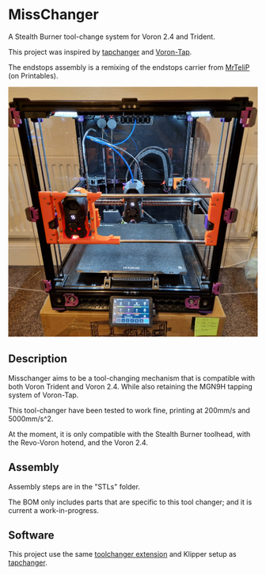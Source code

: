 # MissChanger

A Stealth Burner tool-change system for Voron 2.4 and Trident.

This project was inspired by [tapchanger](https://github.com/viesturz/tapchanger/) and [Voron-Tap](https://github.com/VoronDesign/Voron-Tap/).

The endstops assembly is a remixing of the endstops carrier from [MrTeliP](https://www.printables.com/model/325765-voron-24r2-pg7-cable-gland-and-endstop) (on Printables).

![20240223_185152.jpg](/images/20240223_185152.jpg)

## Description

Misschanger aims to be a tool-changing mechanism that is compatible with both Voron Trident and Voron 2.4. While also retaining the MGN9H tapping system of Voron-Tap.

This tool-changer have been tested to work fine, printing at 200mm/s and 5000mm/s^2.

At the moment, it is only compatible with the Stealth Burner toolhead, with the Revo-Voron hotend, and the Voron 2.4.

## Assembly

Assembly steps are in the "STLs" folder.

The BOM only includes parts that are specific to this tool changer; and it is current a work-in-progress.

## Software

This project use the same [toolchanger extension](https://github.com/viesturz/klipper-toolchanger/) and Klipper setup as [tapchanger](https://github.com/viesturz/tapchanger/).
